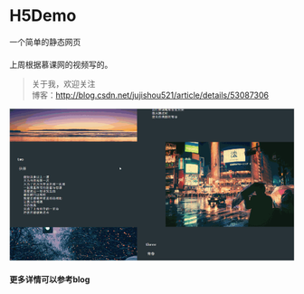 # H5Demo
一个简单的静态网页


####
上周根据慕课网的视频写的。


> 关于我，欢迎关注  
  博客：http://blog.csdn.net/jujishou521/article/details/53087306
  

![](https://github.com/1008611/H5Demo/blob/master/img/555.gif)

#### 更多详情可以参考blog
